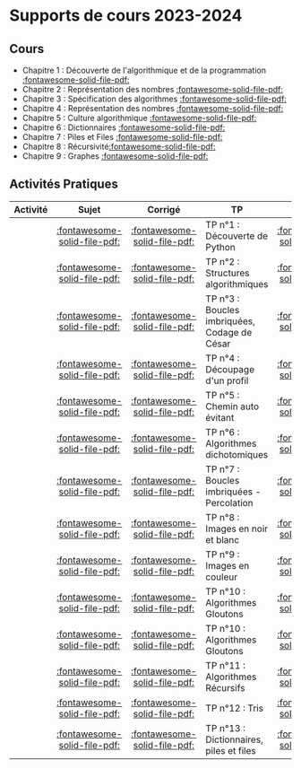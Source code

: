 
# Supports de cours 2023-2024

## Cours

* Chapitre 1 : Découverte de l'algorithmique et de la programmation [:fontawesome-solid-file-pdf:](https://github.com/xpessoles/2023_2024_Enseignements/blob/main/PTSI/01_Introduction/01_Introduction_Eleve.pdf)
* Chapitre 2 : Représentation des nombres [:fontawesome-solid-file-pdf:](https://github.com/xpessoles/2023_2024_Enseignements/blob/main/PTSI/02_RepresentationNombres/02_RepresentationNombres_Eleve.pdf)
* Chapitre 3 : Spécification des algorithmes [:fontawesome-solid-file-pdf:](https://github.com/xpessoles/2023_2024_Enseignements/blob/main/PTSI/03_SpecificationAlgorithmes/03_SpecificationAlgorithmes.pdf)
* Chapitre 4 : Représentation des nombres [:fontawesome-solid-file-pdf:](https://github.com/xpessoles/2023_2024_Enseignements/blob/main/PTSI/04_AnalyseAlgorithmes/04_AnalyseAlgorithmes.pdf)
* Chapitre 5 : Culture algorithmique [:fontawesome-solid-file-pdf:](https://github.com/xpessoles/2023_2024_Enseignements/blob/main/PTSI/05_CultureAlgorithmique/05_CultureAlgorithmique.pdf)
* Chapitre 6 : Dictionnaires [:fontawesome-solid-file-pdf:](https://github.com/xpessoles/2023_2024_Enseignements/blob/main/PTSI/06_Dictionnaires/06_Dictionnaires.pdf)
* Chapitre 7 : Piles et Files [:fontawesome-solid-file-pdf:](https://github.com/xpessoles/2023_2024_Enseignements/blob/main/PTSI/07_PilesFiles/07_PilesFiles.pdf)
* Chapitre 8 : Récursivité[:fontawesome-solid-file-pdf:](https://github.com/xpessoles/2023_2024_Enseignements/blob/main/PTSI/08_Recursivite/08_Recursivite.pdf)
* Chapitre 9 : Graphes [:fontawesome-solid-file-pdf:](https://github.com/xpessoles/2023_2024_Enseignements/blob/main/PTSI/09_Graphes/09_Graphes.pdf)

		

## Activités Pratiques
| Activité | Sujet | Corrigé | TP | Sujet | Corrigé |
| -------- | :---: | :-----: | -- | :---: | :-----: |
| | [:fontawesome-solid-file-pdf:](#) | [:fontawesome-solid-file-pdf:](#) | TP n°1 : Découverte de Python | [:fontawesome-solid-file-pdf:](#) | [:fontawesome-solid-file-pdf:](#) |
| | [:fontawesome-solid-file-pdf:](#) | [:fontawesome-solid-file-pdf:](#) | TP n°2 : Structures algorithmiques | [:fontawesome-solid-file-pdf:](#) | [:fontawesome-solid-file-pdf:](#) |
| | [:fontawesome-solid-file-pdf:](#) | [:fontawesome-solid-file-pdf:](#) | TP n°3 : Boucles imbriquées, Codage de César | [:fontawesome-solid-file-pdf:](https://github.com/xpessoles/2023_2024_Enseignements/blob/main/PTSI/TP_03_Cesar/TP_03_Cesar.pdf) | [:fontawesome-solid-file-pdf:](https://github.com/xpessoles/2023_2024_Enseignements/blob/main/PTSI/TP_03_Cesar/TP_03_Cesar_Corrige) |
| | [:fontawesome-solid-file-pdf:]() | [:fontawesome-solid-file-pdf:](#) | TP n°4 : Découpage d'un profil     | [:fontawesome-solid-file-pdf:](https://github.com/xpessoles/2023_2024_Enseignements/blob/main/PTSI/TP_04_Listes_Montagne/TP_04_Listes_Montagne.pdf) | [:fontawesome-solid-file-pdf:](https://github.com/xpessoles/2023_2024_Enseignements/blob/main/PTSI/TP_04_Listes_Montagne/TP_04_Listes_Montagne_Corrige.pdf) |
| | [:fontawesome-solid-file-pdf:](#) | [:fontawesome-solid-file-pdf:](#) | TP n°5 : Chemin auto évitant       | [:fontawesome-solid-file-pdf:](https://github.com/xpessoles/2023_2024_Enseignements/blob/main/PTSI/TP_05_Chemin_Bilbliotheques/TP_05_Chemin_Bilbliotheques.pdf) | [:fontawesome-solid-file-pdf:](https://github.com/xpessoles/2023_2024_Enseignements/blob/main/PTSI/TP_05_Chemin_Bilbliotheques/TP_05_Chemin_Bilbliotheques_Corrige.pdf) |
| | [:fontawesome-solid-file-pdf:](#) | [:fontawesome-solid-file-pdf:](#) | TP n°6 : Algorithmes dichotomiques | [:fontawesome-solid-file-pdf:](https://github.com/xpessoles/2023_2024_Enseignements/blob/main/PTSI/TP_06_AlgorithmesDichotomiques/TP_06_AlgorithmesDichotomiques.pdf) | [:fontawesome-solid-file-pdf:](https://github.com/xpessoles/2023_2024_Enseignements/blob/main/PTSI/TP_06_AlgorithmesDichotomiques/TP_06_AlgorithmesDichotomiques.pdf) |
| | [:fontawesome-solid-file-pdf:](#) | [:fontawesome-solid-file-pdf:](#) | TP n°7 : Boucles imbriquées - Percolation | [:fontawesome-solid-file-pdf:](https://github.com/xpessoles/2023_2024_Enseignements/blob/main/PTSI/TP_07_BouclesImbriquees/TP_07_BouclesImbriquees.pdf) | [:fontawesome-solid-file-pdf:](https://github.com/xpessoles/2023_2024_Enseignements/blob/main/PTSI/TP_07_BouclesImbriquees/TP_07_BouclesImbriquees_Corrige.pdf) |
| | [:fontawesome-solid-file-pdf:](#) | [:fontawesome-solid-file-pdf:](#) | TP n°8 : Images en noir et blanc   | [:fontawesome-solid-file-pdf:](https://github.com/xpessoles/2023_2024_Enseignements/blob/main/PTSI/TP_08_ImagesNB/TP_08_ImagesNB.pdf) | [:fontawesome-solid-file-pdf:](https://github.com/xpessoles/2023_2024_Enseignements/blob/main/PTSI/TP_08_ImagesNB/TP_08_ImagesNB_Corrige.pdf) |
| | [:fontawesome-solid-file-pdf:](#) | [:fontawesome-solid-file-pdf:](#) | TP n°9 : Images en couleur         | [:fontawesome-solid-file-pdf:](https://github.com/xpessoles/2023_2024_Enseignements/blob/main/PTSI/TP_09_ImagesCouleur/TP_09_ImagesCouleur.pdf) | [:fontawesome-solid-file-pdf:](https://github.com/xpessoles/2023_2024_Enseignements/blob/main/PTSI/TP_09_ImagesCouleur/TP_09_ImagesCouleur_Corrige.pdf) |
| | [:fontawesome-solid-file-pdf:](#) | [:fontawesome-solid-file-pdf:](#) | TP n°10 : Algorithmes Gloutons     | [:fontawesome-solid-file-pdf:](https://github.com/xpessoles/2023_2024_Enseignements/blob/main/PTSI/TP_10_AlgorithmesGloutons) | [:fontawesome-solid-file-pdf:](#) |
| | [:fontawesome-solid-file-pdf:](#) | [:fontawesome-solid-file-pdf:](#) | TP n°10 : Algorithmes Gloutons     | [:fontawesome-solid-file-pdf:](https://github.com/xpessoles/2023_2024_Enseignements/blob/main/PTSI/TP_10_AlgorithmesGloutons) |  |
| | [:fontawesome-solid-file-pdf:](#) | [:fontawesome-solid-file-pdf:](#) | TP n°11 : Algorithmes Récursifs    | [:fontawesome-solid-file-pdf:](https://github.com/xpessoles/2023_2024_Enseignements/blob/main/PTSI/TP_11_Recursivite/TP_11_Recursivite.pdf) | [:fontawesome-solid-file-pdf:](#) |
| | [:fontawesome-solid-file-pdf:](#) | [:fontawesome-solid-file-pdf:](#) | TP n°12 : Tris                     | [:fontawesome-solid-file-pdf:](https://github.com/xpessoles/2023_2024_Enseignements/blob/main/PTSI/TP_12_Tris/TP_12_Tris.pdf) | [:fontawesome-solid-file-pdf:](https://github.com/xpessoles/2023_2024_Enseignements/blob/main/PTSI/TP_12_Tris/TP_12_Tris_Corrige.pdf) |
| | [:fontawesome-solid-file-pdf:](#) | [:fontawesome-solid-file-pdf:](#) | TP n°13 : Dictionnaires, piles et files | [:fontawesome-solid-file-pdf:](#) | [:fontawesome-solid-file-pdf:](#) |


				
			
